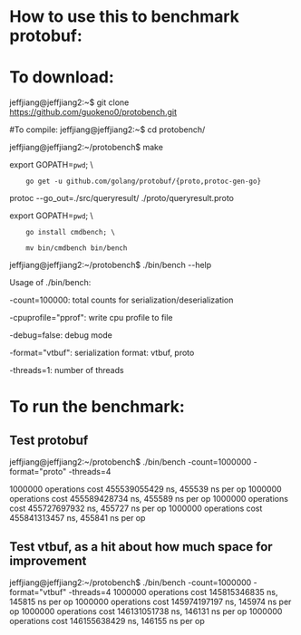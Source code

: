 # How to use this to benchmark protobuf:
# To download:
jeffjiang@jeffjiang2:~$ git clone https://github.com/guokeno0/protobench.git

#To compile:
jeffjiang@jeffjiang2:~$ cd protobench/

jeffjiang@jeffjiang2:~/protobench$ make

export GOPATH=`pwd`; \

        go get -u github.com/golang/protobuf/{proto,protoc-gen-go}
        
protoc --go_out=./src/queryresult/ ./proto/queryresult.proto

export GOPATH=`pwd`; \

        go install cmdbench; \

        mv bin/cmdbench bin/bench

jeffjiang@jeffjiang2:~/protobench$ ./bin/bench --help

Usage of ./bin/bench:

  -count=100000: total counts for serialization/deserialization

  -cpuprofile="pprof": write cpu profile to file

  -debug=false: debug mode

  -format="vtbuf": serialization format: vtbuf, proto

  -threads=1: number of threads

# To run the benchmark:
## Test protobuf
jeffjiang@jeffjiang2:~/protobench$ ./bin/bench -count=1000000 -format="proto" -threads=4

1000000 operations cost 455539055429 ns, 455539 ns per op
1000000 operations cost 455589428734 ns, 455589 ns per op
1000000 operations cost 455727697932 ns, 455727 ns per op
1000000 operations cost 455841313457 ns, 455841 ns per op
## Test vtbuf, as a hit about how much space for improvement
jeffjiang@jeffjiang2:~/protobench$ ./bin/bench -count=1000000 -format="vtbuf" -threads=4
1000000 operations cost 145815346835 ns, 145815 ns per op
1000000 operations cost 145974197197 ns, 145974 ns per op
1000000 operations cost 146131051738 ns, 146131 ns per op
1000000 operations cost 146155638429 ns, 146155 ns per op
